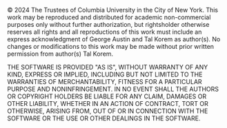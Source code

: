 © 2024 The Trustees of Columbia University in the City of New York. This work may be reproduced and distributed for academic non-commercial purposes only without further authorization, but rightsholder otherwise reserves all rights and all reproductions of this work must include an express acknowledgment of George Austin and Tal Korem as author(s). No changes or modifications to this work may be made without prior written permission from author(s) Tal Korem.

THE SOFTWARE IS PROVIDED "AS IS", WITHOUT WARRANTY OF ANY KIND, EXPRESS OR IMPLIED, INCLUDING BUT NOT LIMITED TO THE WARRANTIES OF MERCHANTABILITY, FITNESS FOR A PARTICULAR PURPOSE AND NONINFRINGEMENT. IN NO EVENT SHALL THE AUTHORS OR COPYRIGHT HOLDERS BE LIABLE FOR ANY CLAIM, DAMAGES OR OTHER LIABILITY, WHETHER IN AN ACTION OF CONTRACT, TORT OR OTHERWISE, ARISING FROM, OUT OF OR IN CONNECTION WITH THE SOFTWARE OR THE USE OR OTHER DEALINGS IN THE SOFTWARE.
